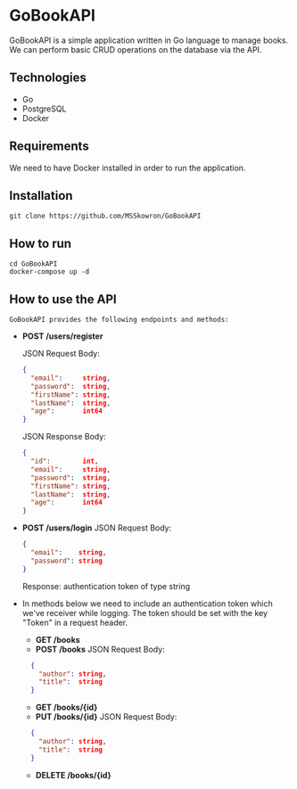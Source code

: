 # GoBookAPI

GoBookAPI is a simple application written in Go language to manage books. We can perform basic CRUD operations on the database via the API.

## Technologies

- Go
- PostgreSQL
- Docker

## Requirements

We need to have Docker installed in order to run the application.

## Installation

`git clone https://github.com/MSSkowron/GoBookAPI`

## How to run

```
cd GoBookAPI
docker-compose up -d
```

## How to use the API

    GoBookAPI provides the following endpoints and methods:

- **POST /users/register**

  JSON Request Body:

  ```json
  {
    "email":     string,
    "password":  string,
    "firstName": string,
    "lastName":  string,
    "age":       int64
  }
  ```

  JSON Response Body:

  ```json
  {
    "id":        int,
    "email":     string,
    "password":  string,
    "firstName": string,
    "lastName":  string,
    "age":       int64
  }
  ```

- **POST /users/login**
  JSON Request Body:

  ```json
  {
    "email":    string,
    "password": string
  }
  ```

  Response: authentication token of type string
  <br/>

- In methods below we need to include an authentication token which we've receiver while logging. The token should be set with the key "Token" in a request header.

  - **GET /books**
  - **POST /books**
    JSON Request Body:

  ```json
    {
      "author": string,
      "title":  string
    }
  ```

  - **GET /books/{id}**
  - **PUT /books/{id}**
    JSON Request Body:

  ```json
    {
      "author": string,
      "title":  string
    }
  ```

  - **DELETE /books/{id}**
